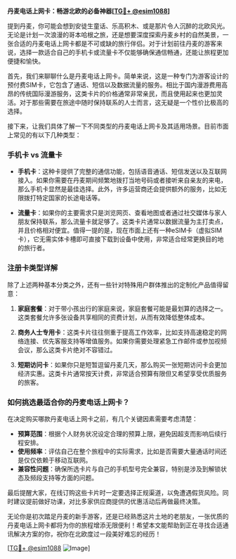 **丹麦电话上网卡：畅游北欧的必备神器[[TG💪+ @esim1088](https://t.me/s/esim1088)]**

提到丹麦，你可能会想到安徒生童话、乐高积木、或是那片令人沉醉的北欧风光。无论是计划一次浪漫的哥本哈根之旅，还是想要深度探索丹麦乡村的自然美景，一张合适的丹麦电话上网卡都是不可或缺的旅行伴侣。对于计划前往丹麦的游客来说，选择一款适合自己的手机卡或流量卡不仅能够确保通信畅通，还能让旅程更加便捷和愉快。

首先，我们来聊聊什么是丹麦电话上网卡。简单来说，这是一种专门为游客设计的预付费SIM卡，它包含了通话、短信以及数据流量的服务。相比于国内漫游费用高昂的传统国际漫游服务，这类卡片的价格通常非常亲民，而且使用起来也更加灵活。对于那些需要在旅途中随时保持联系的人士而言，这无疑是一个性价比极高的选择。

接下来，让我们具体了解一下不同类型的丹麦电话上网卡及其适用场景。目前市面上常见的有以下几种类型：

### 手机卡 vs 流量卡

- **手机卡**：这种卡提供了完整的通信功能，包括语音通话、短信发送以及互联网接入。如果你需要在丹麦期间频繁地拨打当地号码或者接听来自亲友的来电，那么手机卡显然是最佳选择。此外，许多运营商还会提供额外的服务，比如无限拨打特定国家的长途电话等。
  
- **流量卡**：如果你的主要需求只是浏览网页、查看地图或者通过社交媒体与家人朋友保持联系，那么流量卡就足够了。这类卡片通常以数据流量为主打卖点，并且价格相对便宜。值得一提的是，现在市面上还有一种eSIM卡（虚拟SIM卡），它无需实体卡槽即可直接下载到设备中使用，非常适合经常更换目的地的旅行者。

### 注册卡类型详解

除了上述两种基本分类之外，还有一些针对特殊用户群体推出的定制化产品值得留意：

1. **家庭套餐**：对于带小孩出行的家庭来说，家庭套餐可能是最划算的选择之一。这类套餐允许多张设备共享相同的资费计划，从而有效降低整体成本。
   
2. **商务人士专用卡**：这类卡片往往侧重于提高工作效率，比如支持高速稳定的网络连接、优先客服支持等增值服务。如果你需要处理紧急工作邮件或参加视频会议，那么这类卡片绝对不容错过。

3. **短期访问卡**：如果你只是短暂逗留丹麦几天，那么购买一张短期访问卡会更加经济实惠。这类卡片通常按天计费，非常适合预算有限但又希望享受优质服务的旅客。

### 如何挑选最适合你的丹麦电话上网卡？

在决定购买哪款丹麦电话上网卡之前，有几个关键因素需要考虑清楚：

- **预算范围**：根据个人财务状况设定合理的预算上限，避免因超支而影响后续行程安排。
- **使用频率**：评估自己在整个旅程中的实际需求，比如是否需要大量通话时间还是仅仅依赖于移动互联网。
- **兼容性问题**：确保所选卡片与自己的手机型号完全兼容，特别是涉及到解锁状态及频段支持等方面的问题。

最后提醒大家，在线订购这些卡片时一定要选择正规渠道，以免遭遇假货风险。同时建议提前做好功课，对比多家供应商提供的优惠活动后再做最终决策。

无论你是初次踏足丹麦的新手游客，还是已经熟悉这片土地的老朋友，一张优质的丹麦电话上网卡都将为你的旅程增添无限便利！希望本文能帮助到正在寻找合适通讯解决方案的你，祝你在北欧度过一段美好难忘的经历！

[[TG💪+ @esim1088](https://t.me/s/esim1088) ![Image](https://i.postimg.cc/4NQfJmqS/Snipaste-2025-05-13-00-14-12.png)]